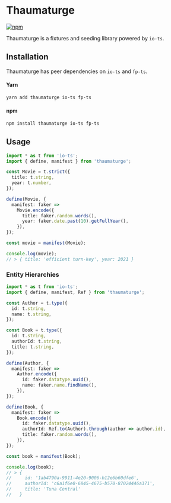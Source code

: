 # Thaumaturge

[![npm](https://img.shields.io/npm/v/thaumaturge.svg?maxAge=3600&style=flat-square)](https://www.npmjs.com/package/thaumaturge)

Thaumaturge is a fixtures and seeding library powered by `io-ts`.

## Installation

Thaumaturge has peer dependencies on `io-ts` and `fp-ts`.

#### Yarn

```sh
yarn add thaumaturge io-ts fp-ts
```

#### npm

```sh
npm install thaumaturge io-ts fp-ts
```

## Usage

```ts
import * as t from 'io-ts';
import { define, manifest } from 'thaumaturge';

const Movie = t.strict({
  title: t.string,
  year: t.number,
});

define(Movie, {
  manifest: faker =>
    Movie.encode({
      title: faker.random.words(),
      year: faker.date.past(10).getFullYear(),
    }),
});

const movie = manifest(Movie);

console.log(movie);
// > { title: 'efficient turn-key', year: 2021 }
```

### Entity Hierarchies

```ts
import * as t from 'io-ts';
import { define, manifest, Ref } from 'thaumaturge';

const Author = t.type({
  id: t.string,
  name: t.string,
});

const Book = t.type({
  id: t.string,
  authorId: t.string,
  title: t.string,
});

define(Author, {
  manifest: faker =>
    Author.encode({
      id: faker.datatype.uuid(),
      name: faker.name.findName(),
    }),
});

define(Book, {
  manifest: faker =>
    Book.encode({
      id: faker.datatype.uuid(),
      authorId: Ref.to(Author).through(author => author.id),
      title: faker.random.words(),
    }),
});

const book = manifest(Book);

console.log(book);
// > {
//     id: '1ab4790a-9911-4e20-9006-b12e6b60dfe6',
//     authorId: 'c6a1f6e0-6845-4675-b570-87024446a371',
//     title: 'Tuna Central'
//   }
```
